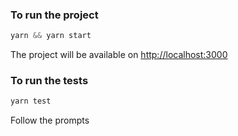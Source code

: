 ### To run the project

```javascript
yarn && yarn start
```

The project will be available on [http://localhost:3000](http://localhost:3000)

### To run the tests

```javascript
yarn test
```

Follow the prompts